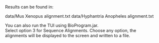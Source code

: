 Results can be found in:

data/Mus Xenopus alignment.txt
data/Hyphantria Anopheles alignment.txt

You can also run the TUI using BioProgram.jar.  
Select option 3 for Sequence Alignments.  Choose any option,
the alignments will be displayed to the screen and written
to a file.  